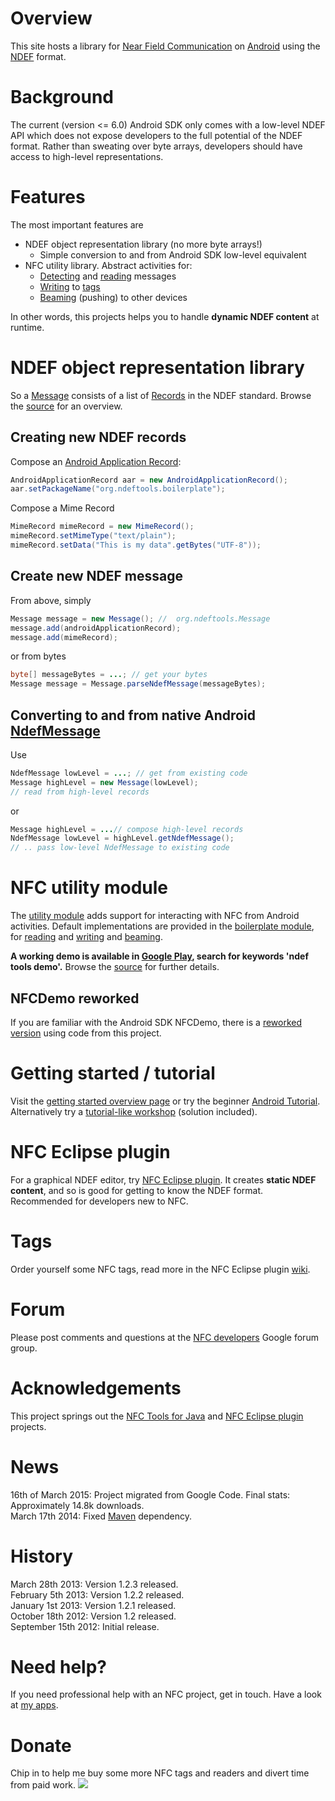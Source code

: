 # Overview #
This site hosts a library for [Near Field Communication](http://en.wikipedia.org/wiki/Near_field_communication) on [Android](http://www.android.com/) using the [NDEF](http://developer.android.com/reference/android/nfc/tech/Ndef.html) format.

# Background #
The current (version <= 6.0) Android SDK only comes with a low-level NDEF API which does not expose developers to the full potential of the NDEF format. Rather than sweating over byte arrays, developers should have access to high-level representations.

# Features #
The most important features are
  * NDEF object representation library (no more byte arrays!)
    * Simple conversion to and from Android SDK low-level equivalent
  * NFC utility library. Abstract activities for:
    * [Detecting](https://github.com/skjolber/ndef-tools-for-android/blob/master/ndeftools-util/src/org/ndeftools/util/activity/NfcDetectorActivity.java) and [reading](https://github.com/skjolber/ndef-tools-for-android/blob/master/ndeftools-util/src/org/ndeftools/util/activity/NfcReaderActivity.java) messages
    * [Writing](https://github.com/skjolber/ndef-tools-for-android/blob/master/ndeftools-util/src/org/ndeftools/util/activity/NfcTagWriterActivity.java) to [tags](https://github.com/skjolber/nfc-eclipse-plugin/blob/wiki/Tags.md)
    * [Beaming](https://github.com/skjolber/ndef-tools-for-android/blob/master/ndeftools-util/src/org/ndeftools/util/activity/NfcBeamWriterActivity.java) (pushing) to other devices

In other words, this projects helps you to handle __dynamic NDEF content__ at runtime.
# NDEF object representation library #
So a [Message](https://github.com/skjolber/ndef-tools-for-android/blob/master/ndeftools/src/org/ndeftools/Message.java) consists of a list of [Records](https://github.com/skjolber/ndef-tools-for-android/blob/master/ndeftools/src/org/ndeftools/Record.java) in the NDEF standard. Browse the [source](https://github.com/skjolber/ndef-tools-for-android/tree/master/ndeftools/src/org/ndeftools) for an overview.

## Creating new NDEF records ##
Compose an [Android Application Record](http://developer.android.com/guide/topics/connectivity/nfc/nfc.html#aar):

```java
AndroidApplicationRecord aar = new AndroidApplicationRecord();
aar.setPackageName("org.ndeftools.boilerplate");
```

Compose a Mime Record
```java
MimeRecord mimeRecord = new MimeRecord();
mimeRecord.setMimeType("text/plain");
mimeRecord.setData("This is my data".getBytes("UTF-8"));
```

## Create new NDEF message ##
From above, simply

```java
Message message = new Message(); //  org.ndeftools.Message
message.add(androidApplicationRecord);
message.add(mimeRecord);
```
or from bytes

```java
byte[] messageBytes = ...; // get your bytes
Message message = Message.parseNdefMessage(messageBytes);
```

## Converting to and from native Android [NdefMessage](http://developer.android.com/reference/android/nfc/NdefMessage.html) ##
Use

```java
NdefMessage lowLevel = ...; // get from existing code
Message highLevel = new Message(lowLevel);
// read from high-level records
```
or

```java
Message highLevel = ...// compose high-level records
NdefMessage lowLevel = highLevel.getNdefMessage();
// .. pass low-level NdefMessage to existing code
```

# NFC utility module #
The [utility module](https://github.com/skjolber/ndef-tools-for-android/tree/master/ndeftools-util) adds support for interacting with NFC from Android activities. Default implementations are provided in the [boilerplate module](https://github.com/skjolber/ndef-tools-for-android/tree/master/ndeftools-boilerplate), for [reading](https://github.com/skjolber/ndef-tools-for-android/blob/master/ndeftools-boilerplate/src/org/ndeftools/boilerplate/DefaultNfcReaderActivity.java) and [writing](https://github.com/skjolber/ndef-tools-for-android/blob/master/ndeftools-boilerplate/src/org/ndeftools/boilerplate/DefaultNfcTagWriterActivity.java) and [beaming](https://github.com/skjolber/ndef-tools-for-android/blob/master/ndeftools-boilerplate/src/org/ndeftools/boilerplate/DefaultNfcBeamWriterActivity.java).

__A working demo is available in [Google Play](https://play.google.com/store/apps/details?id=org.ndeftools.boilerplate), search for keywords 'ndef tools demo'.__ Browse the [source](https://github.com/skjolber/ndef-tools-for-android/tree/master/ndeftools-util/src/org/ndeftools/util/activity) for further details.

## NFCDemo reworked ##
If you are familiar with the Android SDK NFCDemo, there is a [reworked version](https://github.com/skjolber/ndef-tools-for-android/tree/master/ndeftools-nfcdemo) using code from this project.

# Getting started / tutorial #
Visit the [getting started overview page](https://github.com/skjolber/ndef-tools-for-android/blob/wiki/GettingStartedAndroid.md) or try the beginner [Android Tutorial](https://github.com/skjolber/ndef-tools-for-android/blob/wiki/AndroidTutorial.md). Alternatively try a [tutorial-like workshop](https://github.com/skjolber/Fagmote/tree/master/Android/Near%20Field%20Communications) (solution included).

# NFC Eclipse plugin #
For a graphical NDEF editor, try [NFC Eclipse plugin](https://github.com/skjolber/nfc-eclipse-plugin). It creates __static NDEF content__, and so is good for getting to know the NDEF format. Recommended for developers new to NFC.

# Tags #
Order yourself some NFC tags, read more in the NFC Eclipse plugin [wiki](https://github.com/skjolber/nfc-eclipse-plugin/blob/wiki/Tags.md).

# Forum #
Please post comments and questions at the [NFC developers](http://groups.google.com/group/nfc-developers/topics) Google forum group.

# Acknowledgements #
This project springs out the [NFC Tools for Java](https://github.com/grundid/nfctools) and [NFC Eclipse plugin](https://github.com/skjolber/nfc-eclipse-plugin) projects.

# News #
16th of March 2015: Project migrated from Google Code. Final stats: Approximately 14.8k downloads.<br>
March 17th 2014: Fixed [Maven](Maven.md) dependency.<br>

# History #
March 28th 2013: Version 1.2.3 released.<br>
February 5th 2013: Version 1.2.2 released.<br>
January 1st 2013: Version 1.2.1 released.<br>
October 18th 2012: Version 1.2 released.<br>
September 15th 2012: Initial release.<br>

# Need help? #
If you need professional help with an NFC project, get in touch. Have a look at [my apps](https://play.google.com/store/search?q=pub:Thomas%20Rorvik%20Skjolberg).

# Donate #
Chip in to help me buy some more NFC tags and readers and divert time from paid work.
<a href='https://www.paypal.com/cgi-bin/webscr?cmd=_s-xclick&hosted_button_id=NPRZWPD7LH2SN'><img src='https://www.paypal.com/en_US/i/btn/btn_donateCC_LG.gif' /></a>



